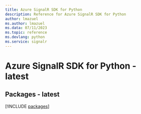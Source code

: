 ```yaml
---
title: Azure SignalR SDK for Python
description: Reference for Azure SignalR SDK for Python
author: lmazuel
ms.author: lmazuel
ms.data: 07/11/2023
ms.topic: reference
ms.devlang: python
ms.service: signalr
---
```

# Azure SignalR SDK for Python - latest
## Packages - latest
[!INCLUDE [packages](signalr-index.md)]